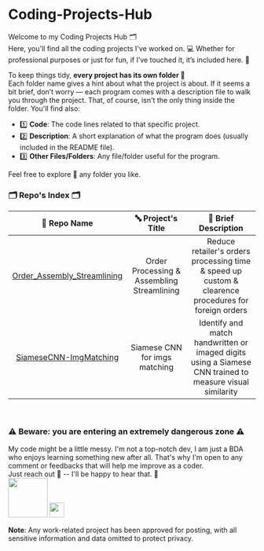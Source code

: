# Coding-Projects-Hub
Welcome to my Coding Projects Hub 🗂️  
Here, you'll find all the coding projects I've worked on. 💻 Whether for professional purposes or just for fun, if I’ve touched it, it’s included here. 🔢

To keep things tidy, **every project has its own folder 📁**  
Each folder name gives a hint about what the project is about. If it seems a bit brief, don’t worry — each program comes with a description file to walk you through the project. That, of course, isn't the only thing inside the folder. You'll find also:

- 1️⃣ **Code**: The code lines related to that specific project.
- 2️⃣ **Description**: A short explanation of what the program does (usually included in the README file).
- 3️⃣ **Other Files/Folders**: Any file/folder useful for the program.

Feel free to explore 🔎 any folder you like.   
  
### 🗂️ Repo's Index 🗂️

| 📁 Repo Name | 🔤 Project's Title | 💬 Brief Description |
| :---:        | :---:              | :---:                |
| [Order_Assembly_Streamlining](https://github.com/Lulloooo/Coding-Projects-Hub.git) | Order Processing & Assembling Streamlining | Reduce retailer's orders processing time & speed up custom & clearence procedures for foreign orders |
| [SiameseCNN-ImgMatching](https://github.com/Lulloooo/Coding-Projects-Hub/tree/main/SiameseCNN-ImgMatching) | Siamese CNN for imgs matching | Identify and match handwritten or imaged digits using a Siamese CNN trained to measure visual similarity  |
<br>    
  
### ⚠️ Beware: you are entering an extremely dangerous zone ⚠️   
  
My code might be a little messy. I'm not a top-notch dev, I am just a BDA who enjoys learning something new after all. That's why I'm open to any comment or feedbacks that will help me improve as a coder.  
Just reach out 📩 -- I'll be happy to hear that. 💬  
<a href="mailto:lucagabri98@live.it"><img src="https://img.shields.io/badge/lucagabri98-c71610?style=flat&logo=gmail&logoColor=white" width="80"></a>
<a href="la-databizanalyst"><img src="https://img.shields.io/badge/%40LA-0E76A8?style=flat&logo=linkedin&logoColor=white" width="30"></a>
  
**Note**: Any work-related project has been approved for posting, with all sensitive information and data omitted to protect privacy.
